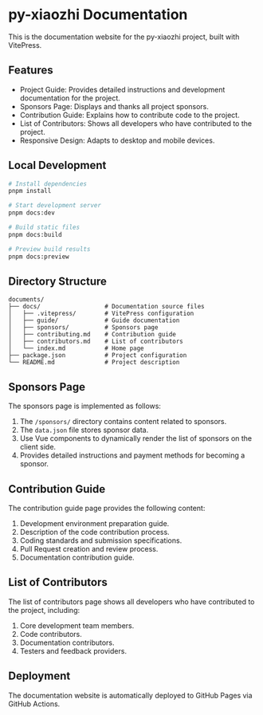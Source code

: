 # py-xiaozhi Documentation

This is the documentation website for the py-xiaozhi project, built with VitePress.

## Features

- Project Guide: Provides detailed instructions and development documentation for the project.
- Sponsors Page: Displays and thanks all project sponsors.
- Contribution Guide: Explains how to contribute code to the project.
- List of Contributors: Shows all developers who have contributed to the project.
- Responsive Design: Adapts to desktop and mobile devices.

## Local Development

```bash
# Install dependencies
pnpm install

# Start development server
pnpm docs:dev

# Build static files
pnpm docs:build

# Preview build results
pnpm docs:preview
```

## Directory Structure

```
documents/
├── docs/                  # Documentation source files
│   ├── .vitepress/        # VitePress configuration
│   ├── guide/             # Guide documentation
│   ├── sponsors/          # Sponsors page
│   ├── contributing.md    # Contribution guide
│   ├── contributors.md    # List of contributors
│   └── index.md           # Home page
├── package.json           # Project configuration
└── README.md              # Project description
```

## Sponsors Page

The sponsors page is implemented as follows:

1. The `/sponsors/` directory contains content related to sponsors.
2. The `data.json` file stores sponsor data.
3. Use Vue components to dynamically render the list of sponsors on the client side.
4. Provides detailed instructions and payment methods for becoming a sponsor.

## Contribution Guide

The contribution guide page provides the following content:

1. Development environment preparation guide.
2. Description of the code contribution process.
3. Coding standards and submission specifications.
4. Pull Request creation and review process.
5. Documentation contribution guide.

## List of Contributors

The list of contributors page shows all developers who have contributed to the project, including:

1. Core development team members.
2. Code contributors.
3. Documentation contributors.
4. Testers and feedback providers.

## Deployment

The documentation website is automatically deployed to GitHub Pages via GitHub Actions.